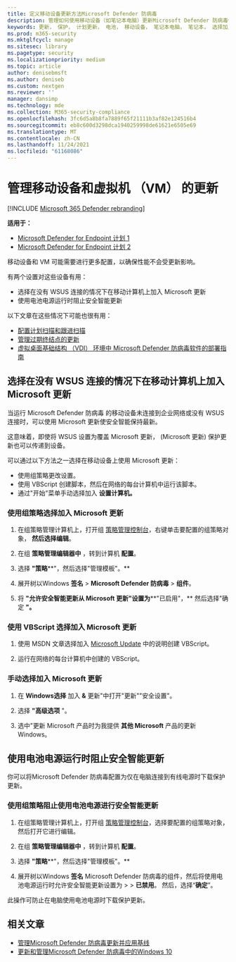```yaml
---
title: 定义移动设备更新方法Microsoft Defender 防病毒
description: 管理如何使用移动设备（如笔记本电脑）更新Microsoft Defender 防病毒保护更新。
keywords: 更新， 保护， 计划更新， 电池， 移动设备， 笔记本电脑， 笔记本， 选择加入， Microsoft 更新， wsus， 替代
ms.prod: m365-security
ms.mktglfcycl: manage
ms.sitesec: library
ms.pagetype: security
ms.localizationpriority: medium
ms.topic: article
author: denisebmsft
ms.author: deniseb
ms.custom: nextgen
ms.reviewer: ''
manager: dansimp
ms.technology: mde
ms.collection: M365-security-compliance
ms.openlocfilehash: 3fc6d5a8b8fa7889f65f21111b3af82e124516b4
ms.sourcegitcommit: eb8c600d3298dca1940259998de61621e6505e69
ms.translationtype: MT
ms.contentlocale: zh-CN
ms.lasthandoff: 11/24/2021
ms.locfileid: "61168086"
---
```

# <a name="manage-updates-for-mobile-devices-and-virtual-machines-vms"></a>管理移动设备和虚拟机 （VM） 的更新

[!INCLUDE [Microsoft 365 Defender rebranding](../../includes/microsoft-defender.md)]


**适用于：**

- [Microsoft Defender for Endpoint 计划 1](https://go.microsoft.com/fwlink/p/?linkid=2154037)
- [Microsoft Defender for Endpoint 计划 2](https://go.microsoft.com/fwlink/p/?linkid=2154037)

移动设备和 VM 可能需要进行更多配置，以确保性能不会受更新影响。

有两个设置对这些设备有用：

- 选择在没有 WSUS 连接的情况下在移动计算机上加入 Microsoft 更新
- 使用电池电源运行时阻止安全智能更新

以下文章在这些情况下可能也很有用：
- [配置计划扫描和跟进扫描](scheduled-catch-up-scans-microsoft-defender-antivirus.md)
- [管理过期终结点的更新](manage-outdated-endpoints-microsoft-defender-antivirus.md)
- [虚拟桌面基础结构 （VDI） 环境中 Microsoft Defender 防病毒软件的部署指南](deployment-vdi-microsoft-defender-antivirus.md)

## <a name="opt-in-to-microsoft-update-on-mobile-computers-without-a-wsus-connection"></a>选择在没有 WSUS 连接的情况下在移动计算机上加入 Microsoft 更新

当运行 Microsoft Defender 防病毒 的移动设备未连接到企业网络或没有 WSUS 连接时，可以使用 Microsoft 更新使安全智能保持最新。

这意味着，即使将 WSUS 设置为覆盖 Microsoft 更新， (Microsoft 更新) 保护更新也可以传递到设备。

可以通过以下方法之一选择在移动设备上使用 Microsoft 更新：

- 使用组策略更改设置。
- 使用 VBScript 创建脚本，然后在网络的每台计算机中运行该脚本。
- 通过"开始"菜单手动选择加入 **设置计算机。**

### <a name="use-group-policy-to-opt-in-to-microsoft-update"></a>使用组策略选择加入 Microsoft 更新

1. 在组策略管理计算机上，打开组 [策略管理控制台](/previous-versions/windows/it-pro/windows-server-2008-R2-and-2008/cc731212(v=ws.11))，右键单击要配置的组策略对象， **然后选择编辑**。

2. 在组 **策略管理编辑器中** ，转到计算机 **配置**。

3. 选择 **"策略****"，然后选择"管理模板"。**

4. 展开树以Windows **签名** \> **Microsoft Defender 防病毒** \> **组件**。

5. 将 **"允许安全智能更新从 Microsoft 更新"设置为****"已启用"，** 然后选择"确定 **"。**

### <a name="use-a-vbscript-to-opt-in-to-microsoft-update"></a>使用 VBScript 选择加入 Microsoft 更新

1. 使用 MSDN 文章选择加入 [Microsoft Update](/windows/win32/wua_sdk/opt-in-to-microsoft-update) 中的说明创建 VBScript。

2. 运行在网络的每台计算机中创建的 VBScript。

### <a name="manually-opt-in-to-microsoft-update"></a>手动选择加入 Microsoft 更新

1. 在 **Windows选择** 加入 **&** 更新"中打开"更新""安全设置"。

2. 选择 **"高级选项** "。

3. 选中"更新 Microsoft 产品时为我提供 **其他 Microsoft** 产品的更新Windows。

## <a name="prevent-security-intelligence-updates-when-running-on-battery-power"></a>使用电池电源运行时阻止安全智能更新

你可以将Microsoft Defender 防病毒配置为仅在电脑连接到有线电源时下载保护更新。

### <a name="use-group-policy-to-prevent-security-intelligence-updates-on-battery-power"></a>使用组策略阻止使用电池电源进行安全智能更新

1. 在组策略管理计算机上，打开组 [策略管理控制台](/previous-versions/windows/it-pro/windows-server-2008-R2-and-2008/cc731212(v=ws.11))，选择要配置的组策略对象，然后打开它进行编辑。

2. 在组 **策略管理编辑器中** ，转到计算机 **配置**。

3. 选择 **"策略****"，然后选择"管理模板"。**

4. 展开树以Windows **签名** Microsoft Defender 防病毒的组件，然后将使用电池电源运行时允许安全智能更新设置为 \>  \> **已禁用**。  然后，选择“**确定**”。

此操作可防止在电脑使用电池电源时下载保护更新。

## <a name="related-articles"></a>相关文章

- [管理Microsoft Defender 防病毒更新并应用基线](manage-updates-baselines-microsoft-defender-antivirus.md)
- [更新和管理Microsoft Defender 防病毒中的Windows 10](deploy-manage-report-microsoft-defender-antivirus.md)